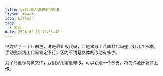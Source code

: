 ```yaml
---
title: git代码大改的处理办法
layout: tweet
icon: balloon
tags:
  - 笔记
date: 2023-04-23 14:23:43
---
```


甲方给了一个压缩包，说是最新版代码，但是和线上仓库的代码差了好几个版本，手动更新线上代码肯定不行，因为不清楚具体的改动有多少。

为了尽量保持原文件，我们采用增量修改，可以新建一个分支，将文件全部替换上传。